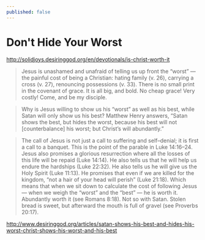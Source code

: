 ```yaml
---
published: false
---
```


Don't Hide Your Worst
=====================

http://solidjoys.desiringgod.org/en/devotionals/is-christ-worth-it

> Jesus is unashamed and unafraid of telling us up front the “worst” — the painful cost of being a Christian: hating family (v. 26), carrying a cross (v. 27), renouncing possessions (v. 33). There is no small print in the covenant of grace. It is all big, and bold. No cheap grace! Very costly! Come, and be my disciple.

> Why is Jesus willing to show us his “worst” as well as his best, while Satan will only show us his best? Matthew Henry answers, “Satan shows the best, but hides the worst, because his best will not [counterbalance] his worst; but Christ’s will abundantly.”

> The call of Jesus is not just a call to suffering and self–denial; it is first a call to a banquet. This is the point of the parable in Luke 14:16–24. Jesus also promises a glorious resurrection where all the losses of this life will be repaid (Luke 14:14). He also tells us that he will help us endure the hardships (Luke 22:32). He also tells us he will give us the Holy Spirit (Luke 11:13). He promises that even if we are killed for the kingdom, “not a hair of your head will perish” (Luke 21:18). Which means that when we sit down to calculate the cost of following Jesus — when we weigh the “worst” and the “best” — he is worth it. Abundantly worth it (see Romans 8:18). Not so with Satan. Stolen bread is sweet, but afterward the mouth is full of gravel (see Proverbs 20:17).

http://www.desiringgod.org/articles/satan-shows-his-best-and-hides-his-worst-christ-shows-his-worst-and-his-best
